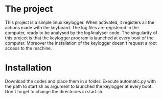 # The project
This project is a simple linux keylogger. When activated, it registers all the actions made with the keyboard. The log files are registered in the computer, ready to be analysed by the logAnalyser code. The singularity of this project is that the keylogger program is launched at every boot of the computer. Moreover the installation of the keylogger doesn't request a root access to the machine.

# Installation
Download the codes and place them in a folder. Execute automatic.py with the path to start.sh as argument to launched the keylogger at every boot. Don't forget to change the directories in start.sh.
